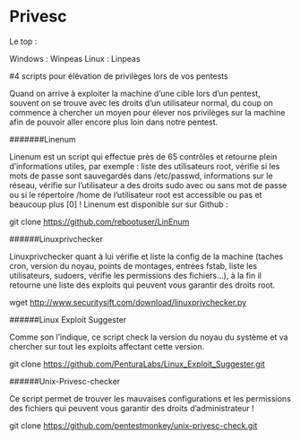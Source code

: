 # Privesc

Le top :

Windows : Winpeas
Linux : Linpeas


#4 scripts pour élévation de privilèges lors de vos pentests


Quand on arrive à exploiter la machine d’une cible lors d’un pentest, souvent on se trouve avec les droits d’un utilisateur normal, du coup on commence à chercher un moyen pour élever nos privilèges sur la machine afin de pouvoir aller encore plus loin dans notre pentest.


#######Linenum



Linenum est un script qui effectue près de 65 contrôles et retourne plein d’informations utiles, par exemple : liste des utilisateurs root, vérifie si les mots de passe sont sauvegardés dans /etc/passwd, informations sur le réseau, vérifie sur l’utilisateur a des droits sudo avec ou sans mot de passe ou si le répertoire /home de l’utilisateur root est accessible ou pas et beaucoup plus [0] ! Linenum est disponible sur sur Github :



git clone https://github.com/rebootuser/LinEnum

######Linuxprivchecker



Linuxprivchecker quant à lui vérifie et liste la config de la machine (taches cron, version du noyau, points de montages, entrées fstab, liste les utilisateurs, sudoers, vérifie les permissions des fichiers…), à la fin il retourne une liste des exploits qui peuvent vous garantir des droits root.


wget http://www.securitysift.com/download/linuxprivchecker.py


######Linux Exploit Suggester



Comme son l’indique, ce script check la version du noyau du système et va chercher sur tout les exploits affectant cette version. 


git clone https://github.com/PenturaLabs/Linux_Exploit_Suggester.git

######Unix-Privesc-checker



Ce script permet de trouver les mauvaises configurations et les permissions des fichiers qui peuvent vous garantir des droits d’administrateur !


git clone https://github.com/pentestmonkey/unix-privesc-check.git
